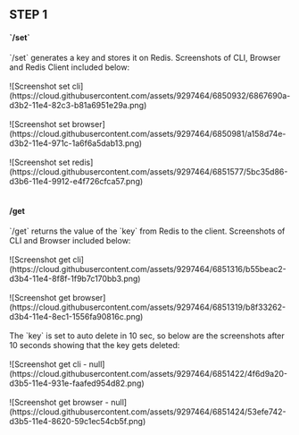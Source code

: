 
## STEP 1

<h4>`/set`</h4> 
`/set` generates  a key and stores it on Redis. Screenshots of CLI, Browser and Redis Client included below:
    <br><br>
![Screenshot set cli](https://cloud.githubusercontent.com/assets/9297464/6850932/6867690a-d3b2-11e4-82c3-b81a6951e29a.png)
    <br><br>  
![Screenshot set browser](https://cloud.githubusercontent.com/assets/9297464/6850981/a158d74e-d3b2-11e4-971c-1a6f6a5dab13.png)
    <br><br>
![Screenshot set redis](https://cloud.githubusercontent.com/assets/9297464/6851577/5bc35d86-d3b6-11e4-9912-e4f726cfca57.png)
    <br><br>
<h4> /get</h4>
`/get` returns the value of the `key` from Redis to the client. Screenshots of CLI and Browser included below:
<br><br>
![Screenshot get cli](https://cloud.githubusercontent.com/assets/9297464/6851316/b55beac2-d3b4-11e4-8f8f-1f9b7c170bb3.png)
<br><br>
![Screenshot get browser](https://cloud.githubusercontent.com/assets/9297464/6851319/b8f33262-d3b4-11e4-8ec1-1556fa90816c.png)
<br><br>
The `key` is set to auto delete in 10 sec, so below are the screenshots after 10 seconds showing that the key gets deleted: 
<br><br>
![Screenshot get cli - null](https://cloud.githubusercontent.com/assets/9297464/6851422/4f6d9a20-d3b5-11e4-931e-faafed954d82.png)
<br><br>
![Screenshot get browser - null](https://cloud.githubusercontent.com/assets/9297464/6851424/53efe742-d3b5-11e4-8620-59c1ec54cb5f.png)
